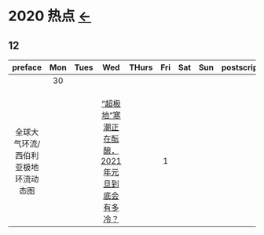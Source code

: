 # 2020 热点  [←](../../index.md)

## 12

| preface | Mon | Tues | Wed | THurs | Fri | Sat | Sun | postscript |
|:---:|:---:|:---:|:---:|:---:|:---:|:---:|:---:|:---:|
| []() | 30 | []() | []() | []() | []() | []() | []() | []() |
| []() | []() | []() | []() | []() | []() | []() | []() | []() |
| []() | []() | []() | []() | []() | []() | []() | []() | []() |
| []() | []() | []() | []() | []() | []() | []() | []() | []() |
| 全球大气环流/西伯利亚极地环流动态图 | []() | []() | [“超极地”寒潮正在酝酿，2021年元旦到底会有多冷？](https://weibo.com/ttarticle/p/show?id=2309404585440563822985#_0) | []() | 1 | []() | []() | []() |

